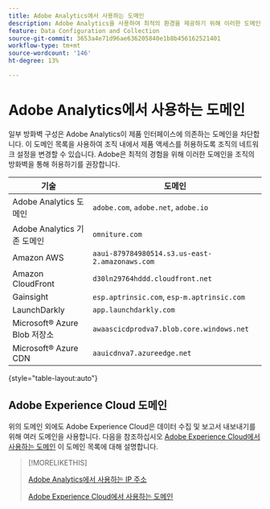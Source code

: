 ```yaml
---
title: Adobe Analytics에서 사용하는 도메인
description: Adobe Analytics을 사용하여 최적의 환경을 제공하기 위해 이러한 도메인을 조직의 방화벽을 통해 허용하십시오.
feature: Data Configuration and Collection
source-git-commit: 3653a4e71d96ae636205840e1b8b456162521401
workflow-type: tm+mt
source-wordcount: '146'
ht-degree: 13%

---
```


# Adobe Analytics에서 사용하는 도메인

일부 방화벽 구성은 Adobe Analytics이 제품 인터페이스에 의존하는 도메인을 차단합니다. 이 도메인 목록을 사용하여 조직 내에서 제품 액세스를 허용하도록 조직의 네트워크 설정을 변경할 수 있습니다. Adobe은 최적의 경험을 위해 이러한 도메인을 조직의 방화벽을 통해 허용하기를 권장합니다.

| 기술 | 도메인 |
| --- | --- |
| Adobe Analytics 도메인 | `adobe.com`, `adobe.net`, `adobe.io` |
| Adobe Analytics 기존 도메인 | `omniture.com` |
| Amazon AWS | `aaui-879784980514.s3.us-east-2.amazonaws.com` |
| Amazon CloudFront | `d30ln29764hddd.cloudfront.net` |
| Gainsight | `esp.aptrinsic.com`, `esp-m.aptrinsic.com` |
| LaunchDarkly | `app.launchdarkly.com` |
| Microsoft® Azure Blob 저장소 | `awaascicdprodva7.blob.core.windows.net` |
| Microsoft® Azure CDN | `aauicdnva7.azureedge.net` |

{style="table-layout:auto"}

## Adobe Experience Cloud 도메인

위의 도메인 외에도 Adobe Experience Cloud은 데이터 수집 및 보고서 내보내기를 위해 여러 도메인을 사용합니다. 다음을 참조하십시오 [Adobe Experience Cloud에서 사용하는 도메인](https://experienceleague.adobe.com/en/docs/core-services/interface/data-collection/domains) 이 도메인 목록에 대해 설명합니다.

>[!MORELIKETHIS]
>
>[Adobe Analytics에서 사용하는 IP 주소](ip-addresses.md)
>
>[Adobe Experience Cloud에서 사용하는 도메인](https://experienceleague.adobe.com/en/docs/core-services/interface/data-collection/domains)

